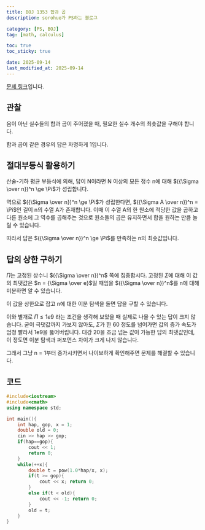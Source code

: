 ```yaml
---
title: BOJ 1353 합과 곱
description: sorohue가 PS하는 블로그

category: [PS, BOJ]
tag: [math, calculus]

toc: true
toc_sticky: true

date: 2025-09-14
last_modified_at: 2025-09-14
---
```


[문제 링크](https://boj.kr/1353)입니다.

## 관찰

음이 아닌 실수들의 합과 곱이 주어졌을 때, 필요한 실수 개수의 최솟값을 구해야 합니다.

합과 곱이 같은 경우의 답은 자명하게 1입니다.

## 절대부등식 활용하기

산술-기하 평균 부등식에 의해, 답이 N이라면 N 이상의 모든 정수 n에 대해 $({\Sigma \over n})^n \ge \Pi$가 성립합니다.

역으로 $({\Sigma \over n})^n \ge \Pi$가 성립한다면, $({\Sigma A \over n})^n = \Pi$인 길이 n의 수열 A가 존재합니다. 이때 이 수열 A의 한 원소에 적당한 값을 곱하고 다른 원소에 그 역수를 곱해주는 것으로 원소들의 곱은 유지하면서 합을 원하는 만큼 늘릴 수 있습니다.

따라서 답은 $({\Sigma \over n})^n \ge \Pi$를 만족하는 n의 최솟값입니다.

## 답의 상한 구하기

$\Pi$는 고정된 상수니 $({\Sigma \over n})^n$ 쪽에 집중합시다. 고정된 $\Sigma$에 대해 이 값의 최댓값은 $n = {\Sigma \over e}$일 때임을 $({\Sigma \over n})^n$를 n에 대해 미분하면 알 수 있습니다.

이 값을 상한으로 잡고 n에 대한 이분 탐색을 돌면 답을 구할 수 있습니다.

이와 별개로 $\Pi \le 1e9$ 라는 조건을 생각해 보았을 때 실제로 나올 수 있는 답이 크지 않습니다. 굳이 극댓값까지 가보지 않아도, $\Sigma$가 한 60 정도를 넘어가면 값의 증가 속도가 엄청 빨라서 1e9을 뚫어버립니다. 대강 20을 조금 넘는 값이 가능한 답의 최댓값인데, 이 정도면 이분 탐색과 퍼포먼스 차이가 크게 나지 않습니다.

그래서 그냥 n = 1부터 증가시키면서 나이브하게 확인해주면 문제를 해결할 수 있습니다.

## 코드

```cpp
#include<iostream>
#include<cmath>
using namespace std;

int main(){
	int hap, gop, x = 1;
	double old = 0;
	cin >> hap >> gop;
	if(hap==gop){
		cout << 1;
		return 0;
	}
	while(++x){
		double t = pow(1.0*hap/x, x);
		if(t >= gop){
			cout << x; return 0;
		}
		else if(t < old){
			cout << -1; return 0;
		}
		old = t;
	}
}
```